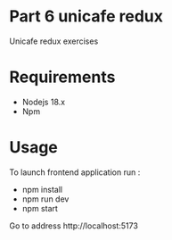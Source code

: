 # Part 6 unicafe redux

Unicafe redux exercises 

# Requirements
- Nodejs 18.x
- Npm
# Usage

To launch frontend application run :
- npm install
- npm run dev
- npm start

Go to address http://localhost:5173


